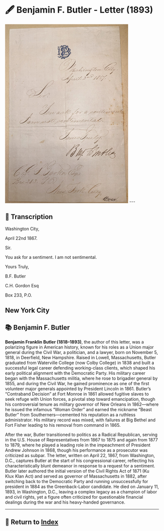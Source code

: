 # 🖋️ Benjamin F. Butler - Letter (1893)

<img src="assets/Butler_Letter.jpg" alt="Butler Letter" style="max-width: 80%; height: auto;"/>
---

## 📜 Transcription

Washington City,

April 22nd 1867.

Sir.

You ask for a sentiment. I am not sentimental.

Yours Truly,

B.F. Butler

C.H. Gordon Esq

Box 233, P.O.

New York City
---

## 📚 Benjamin F. Butler

**Benjamin Franklin Butler (1818–1893)**, the author of this letter, was a polarizing figure in American history, known for his roles as a Union major general during the Civil War, a politician, and a lawyer, born on November 5, 1818, in Deerfield, New Hampshire. Raised in Lowell, Massachusetts, Butler graduated from Waterville College (now Colby College) in 1838 and built a successful legal career defending working-class clients, which shaped his early political alignment with the Democratic Party. His military career began with the Massachusetts militia, where he rose to brigadier general by 1855, and during the Civil War, he gained prominence as one of the first volunteer major generals appointed by President Lincoln in 1861. Butler’s “Contraband Decision” at Fort Monroe in 1861 allowed fugitive slaves to seek refuge with Union forces, a pivotal step toward emancipation, though his controversial tenure as military governor of New Orleans in 1862—where he issued the infamous “Woman Order” and earned the nickname “Beast Butler” from Southerners—cemented his reputation as a ruthless administrator. His military record was mixed, with failures at Big Bethel and Fort Fisher leading to his removal from command in 1865.

After the war, Butler transitioned to politics as a Radical Republican, serving in the U.S. House of Representatives from 1867 to 1875 and again from 1877 to 1879, where he played a leading role in the impeachment of President Andrew Johnson in 1868, though his performance as a prosecutor was criticized as subpar. The letter, written on April 22, 1867, from Washington, D.C., captures Butler at the start of his congressional career, reflecting his characteristically blunt demeanor in response to a request for a sentiment. Butler later authored the initial version of the Civil Rights Act of 1871 (Ku Klux Klan Act) and served as governor of Massachusetts in 1882, after switching back to the Democratic Party and running unsuccessfully for president in 1884 as the Greenback-Labor candidate. He died on January 11, 1893, in Washington, D.C., leaving a complex legacy as a champion of labor and civil rights, yet a figure often criticized for questionable financial dealings during the war and his heavy-handed governance.


---

## 🔗 Return to [Index](index.md)
